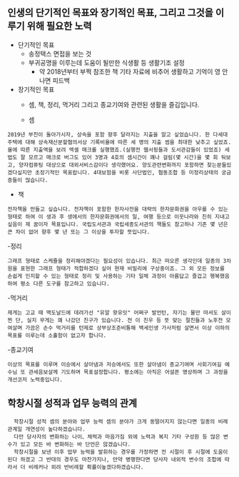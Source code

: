 ## 인생의 단기적인 목표와 장기적인 목표, 그리고 그것을 이루기 위해 필요한 노력
- 단기적인 목표
  * 송정택스 면접을 보는 것
  - 부귀공명을 이루는데 도움이 될만한 식생활 등 생활기조 설정
    - 약 2018년부터 부쩍 참조한 책 기타 자료에 비추어 생활하고 기억이 영 안나면 피드백
- 장기적인 목표
  - 셈, 책, 정리, 먹거리 그리고 종교기여와 관련된 생활을 즐김입니다.

  - 셈
```
2019년 부친이 돌아가시자, 상속을 포함 향후 달라지는 지출을 알고 싶었습니다. 한 다세대 주택에 대해 상속재산분할협의서상 기록비율에 따른 세 명의 지출 썸을 최대한 낮추고 싶었죠. 율에 따른 지출액을 보려 엑셀 매크롤 실행했죠.(실행전 웹서핑들과 도서관감들이 있었죠) 세법도 잘 모르고 매크로 버그도 있어 3명과 4호의 셈시간이 꽤나 걸림(몇 시간)을 몇 회 둬보고, 양자컴퓨팅 대상으로 대외서비스감이다 생각했어요. 양도관련변화까지 포함하면 찾는분들있겠다싶지만 초장기적인 목표랍니다. 4대보험을 비롯 사단법인, 협동조합 등 미정리상태의 궁금증들이 많습니다.
```
  - 책
```
전자책을 만들고 싶습니다. 전자책이 포함한 한자사전을 대략의 한자문화권을 아우를 수 있는 형태로 하여 이 생과 후 생에서의 한자문화권에서의 일, 여행 등으로 이웃나라와 친히 지내고 싶음이 제 꿈이자 목표입니다. 국립도서관과 국립세종도서관의 책들도 참고하나 기존 몇 년은 큰 차이 없어 향후 몇 년 또는 그 이상을 투자할 뜻입니다.
```

  -정리
```
그래프 형태로 스케쥴을 정리해야겠다는 필요성이 있습니다. 최근 떠오른 생각인데 일종의 3차원을 표현한 그래프 형태가 적합하겠다 싶어 현재 비밀리에 구상중이죠. 그 외 모든 정보를 손쉽게 인지할 수 있는 형태로 정리 및 사용하는 기타 일체 과정이 아름답고 즐겁고 행복했음하여 평소 다른 도구를 참고하고 있습니다. 
```

  -먹거리
```
제게는 고교 때 맥도날드에 데려가선 "유알 왓유잇" 어쩌구 발언턴, 자기는 물만 마셔도 살이 찐 단, 실지 무게는 꽤 나갔던 친구가 있습니다. 전 이 친우 등 뜻 맞는 절친들과 노후전 모여살며 가끔은 손수 먹거리를 턴제로 상부상조준비통해 백세인생 가사처럼 살면서 이상 이하의 목표를 이루는데 소홀함이 없고자 합니다.
```

  -종교기여
```
이상의 목표를 이루며 이승에서 살아냄과 저승에서도 또한 살아냄이 종교기여며 사회기여길 예수님 또 관세음보살께 기도하며 목표설정합니다. 평소에는 아직은 어설픈 명상하며 그 과정을 개선코저 노력중입니다.
```

## 학창시절 성적과 업무 능력의 관계
```
  학창시절 성적 셈의 분야와 업무 능력 셈의 분야가 크게 동떨어지지 않는다면 일종의 비례관계일 개연성이 높다하겠습니다.
  다만 당사자의 변화하는 나이、체력과 마음가짐 외에 노력과 복지 기타 구성원 등 많은 변수가 있고 모든 바 변화하는 바 단언은 않겠습니다.
  학창시절을 보낸 이후 업무 능력을 발휘하는 경우를 가정하면 전 시절이 후 시절에 도움이 된다 하겠고 그 반대의 경우도 마찬가지나, 만약 병행한다면 당사자 내외적 변수의 조합에 따라서 더 비례커나 외려 반비례할 확률이높겠다하겠습니다.
```
